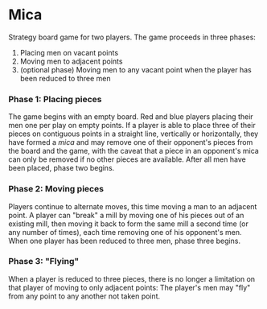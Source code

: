# Mica
Strategy board game for two players.
The game proceeds in three phases:

1. Placing men on vacant points
2. Moving men to adjacent points
3. (optional phase) Moving men to any vacant point when the player has been reduced to three men

### Phase 1: Placing pieces
The game begins with an empty board. Red and blue players placing their men one per play on empty points. If a player is able to place three of their pieces on contiguous points in a straight line, vertically or horizontally, they have formed a _mica_ and may remove one of their opponent's pieces from the board and the game, with the caveat that a piece in an opponent's mica can only be removed if no other pieces are available. After all men have been placed, phase two begins.

### Phase 2: Moving pieces
Players continue to alternate moves, this time moving a man to an adjacent point. A player can "break" a mill by moving one of his pieces out of an existing mill, then moving it back to form the same mill a second time (or any number of times), each time removing one of his opponent's men.  When one player has been reduced to three men, phase three begins.

### Phase 3: "Flying"
When a player is reduced to three pieces, there is no longer a limitation on that player of moving to only adjacent points: The player's men may "fly" from any point to any another not taken point.
